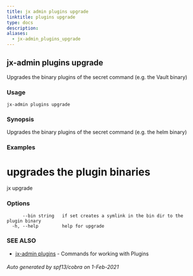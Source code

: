 ```yaml
---
title: jx admin plugins upgrade
linktitle: plugins upgrade
type: docs
description: 
aliases:
  - jx-admin_plugins_upgrade
---
```


## jx-admin plugins upgrade

Upgrades the binary plugins of the secret command (e.g. the Vault binary)

### Usage

```
jx-admin plugins upgrade
```

### Synopsis

Upgrades the binary plugins of the secret command (e.g. the helm binary)

### Examples

  # upgrades the plugin binaries
  jx upgrade

### Options

```
      --bin string   if set creates a symlink in the bin dir to the plugin binary
  -h, --help         help for upgrade
```

### SEE ALSO

* [jx-admin plugins](jx-admin_plugins)	 - Commands for working with Plugins

###### Auto generated by spf13/cobra on 1-Feb-2021
